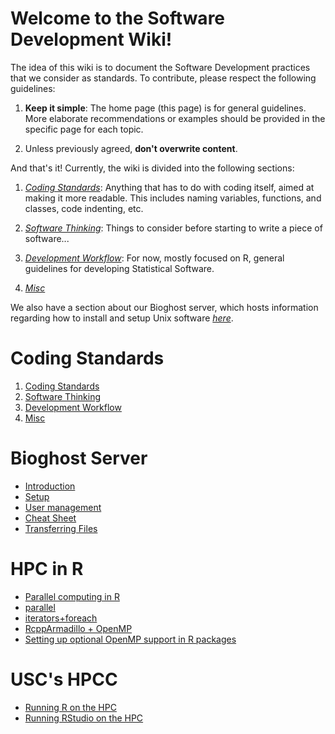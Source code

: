 # Welcome to the Software Development Wiki!

The idea of this wiki is to document the Software Development practices that we consider as standards. To contribute, please respect the following guidelines:

1.  **Keep it simple**: The home page (this page) is for general guidelines. More elaborate recommendations or examples should be provided in the specific page for each topic.

2.  Unless previously agreed, **don't overwrite content**.

And that's it! Currently, the wiki is divided into the following sections:

1.  _[Coding Standards](#coding-standards)_: Anything that has to do with coding itself, aimed at making it more readable. This includes naming variables, functions, and classes, code indenting, etc.

2.  _[Software Thinking](#software-thinking)_: Things to consider before starting to write a piece of software...

3.  _[Development Workflow](#development-workflow)_: For now, mostly focused on R, general guidelines for developing Statistical Software.

4.  _[Misc](#misc)_ 

We also have a section about our Bioghost server, which hosts information regarding
how to install and setup Unix software _[here](Bioghost-server)_.

# Coding Standards

1.  [Coding Standards](coding-standards)
2.  [Software Thinking](coding-standards#software-thinking)
3.  [Development Workflow](coding-standards#development-workflow)
4.  [Misc](coding-standards#misc)

# Bioghost Server

*   [Introduction](Bioghost-server#introduction)
*   [Setup](Bioghost-server#setup)
*   [User management](Bioghost-server#User-management)
*   [Cheat Sheet](Bioghost-server#cheat-sheet)
*   [Transferring Files](Bioghost-server#Transferring-Files-among-Users)


# HPC in R
    
*   [Parallel computing in R](HPC-in-R#parallel-computing-in-r)  
*   [parallel](HPC-in-R#parallel)
*   [iterators+foreach](HPC-in-R#foreach)
*   [RcppArmadillo + OpenMP](HPC-in-R#rcpparmadillo-and-openmp)
*   [Setting up optional OpenMP support in R packages](Setting-up-optional-OpenMP-support)

# USC's HPCC

*   [Running R on the HPC](Running-R-on-HPC)
*   [Running RStudio on the HPC](Running-RStudio-on-the-HPC)


